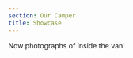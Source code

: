 ```yaml
---
section: Our Camper
title: Showcase
---
```


Now photographs of inside the van!

<div class="flickrslideshow" data-ids="[5849861171,5849863941,5849866563,5850422952,7174462011,7359691578]">
</div>